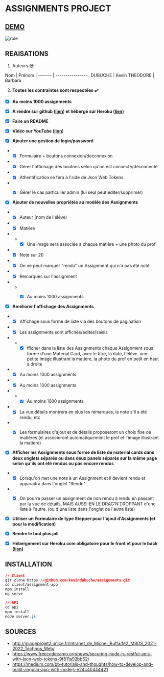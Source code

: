 # ASSIGNMENTS PROJECT

## [DEMO](https://assigments-dubuche-theodore.herokuapp.com/)
![role](imgs/client.gif)


## REAISATIONS
1. Auteurs :sunglasses:

Nom | Prénom |
      ------- | ---------------- :
DUBUCHE  | Kevin
THEODORE  | Barbara

2. **Toutes les contraintes sont respectées** :heavy_check_mark:

- [x] **Au moins 1000 assignments**
- [x] **A rendre sur github ([lien](https://github.com/kevindubuche/assignments)) et hébergé sur Heroku ([lien](https://assigments-dubuche-theodore.herokuapp.com/))**
- [x] **Faire un README**
- [x] **Vidéo sur YouTube ([lien](https://gitl))**


- [x] **Ajouter une gestion de login/password**
- - [x] Formulaire + boutons connexion/deconnexion
- - [x] Gérer l'affichage des boutons selon qu'on est connecté/déconnecté
- - [x] Athentification se fera à l'aide de Json Web Tokens
- - [x] Gérer le cas particulier admin (lui seul peut éditer/supprimer)


- [x] **Ajouter de nouvelles propriétés au modèle des Assignments**
- - [x] Auteur (nom de l'élève)
- - [x] Matière
- - -[x] Une image sera associée à chaque matière + une photo du prof
- - [x] Note sur 20
- - [x] On ne peut marquer "rendu" un Assignment qui n'a pas été noté
- - [x] Remarques sur l'assignment
- - - [x] Au moins 1000 assignments


- [x] **Améliorer l'affichage des Assignments**
- - [x] Affichage sous forme de liste via des boutons de pagination
- - [x] Les assignments sont affichés/édités/saisis
- - - [x] fficher dans la liste des Assignments chaque Assignment sous forme d'une Material Card, avec le titre, la date, l'élève, une petite image illustrant la matière, la photo du prof en petit en haut à droite
- - [x] Au moins 1000 assignments
- - [x] Au moins 1000 assignments
- - - [x] Au moins 1000 assignments
- - [x] La vue détails montrera en plus les remarques, la note s'il a été rendu, etc
- - [x] Les formulaires d'ajout et de détails proposeront un choix fixe de matières (et associeront automatiquement le prof et l'image illustrant la matière)


- [x] **Afficher les Assignments sous forme de liste de material cards dans deux onglets séparés ou dans deux panels séparés sur la même page selon qu'ils ont été rendus ou pas encore rendus**
- - [x] Lorsqu'on met une note à un Assignment et il devient rendu et apparaitra dans l'onglet "Rendu"
- - [x] On pourra passer un assignment de non rendu à rendu en passant par la vue de détails, MAIS AUSSI EN LE DRAG'N'DROPPANT d'une liste à l'autre. (ou d'une liste dans l'onglet de l'autre liste)


- [x] **Utiliser un Formulaire de type Stepper pour l'ajout d'Assignments (et pour la modification)**


- [x] **Rendre le tout plus joli**


- [x] **Hébergement sur Heroku.com obligatoire pour le front et pour le back ([lien](https://assigments-dubuche-theodore.herokuapp.com/))**



## INSTALLATION

```css
// Client
git clone https://github.com/kevindubuche/assignments.git
cd client/assignment-app
npm install 
ng serve 

// API
cd api
npm install 
node server.js
```

## SOURCES
* http://miageprojet2.unice.fr/Intranet_de_Michel_Buffa/M2_MBDS_2021-2022_Technos_Web/
* https://www.freecodecamp.org/news/securing-node-js-restful-apis-with-json-web-tokens-9f811a92bb52/
* https://medium.com/bb-tutorials-and-thoughts/how-to-develop-and-build-angular-app-with-nodejs-e24c40444421
